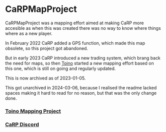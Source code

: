 # CaRPMapProject

CaRPMapProject was a mapping effort aimed at making CaRP more accesible as when this was created there was no way to know where things where as a new player.

In February 2022 CaRP added a GPS function, which made this map obsolete, so this project got abandoned.

But in early 2023 CaRP introduced a new trading system, which brang back the need for maps, so then [Toino](https://toino.net/) started a new mapping effort based on this one, which is still on going and regularly updated.

This is now archived as of 2023-01-05.

This got unarchived in 2024-03-06, because I realised the readme lacked spaces making it hard to read for no reason, but that was the only change done.

### [Toino Mapping Project](https://github.com/joaoferreira-git/CaRP-Interactive-Map-Project)

### [CaRP Discord](https://discord.gg/AQPyyGddfX)
